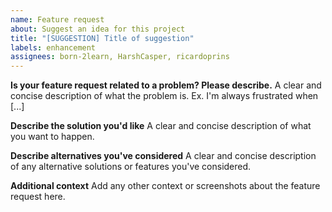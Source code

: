 ```yaml
---
name: Feature request
about: Suggest an idea for this project
title: "[SUGGESTION] Title of suggestion"
labels: enhancement
assignees: born-2learn, HarshCasper, ricardoprins
---
```


**Is your feature request related to a problem? Please describe.**
A clear and concise description of what the problem is. Ex. I'm always frustrated when [...]

**Describe the solution you'd like**
A clear and concise description of what you want to happen.

**Describe alternatives you've considered**
A clear and concise description of any alternative solutions or features you've considered.

**Additional context**
Add any other context or screenshots about the feature request here.
